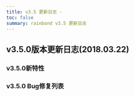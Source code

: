 ```yaml
---
title: v3.5 更新日志 - 
toc: false
summary: rainbond v3.5 更新日志
---
```


<div id="toc"></div>

## v3.5.0版本更新日志(2018.03.22)

### v3.5.0新特性


### v3.5.0 Bug修复列表


